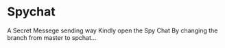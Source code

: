 # Spychat
A Secret Messege sending way
Kindly open the Spy Chat By changing the branch from master to spchat...
